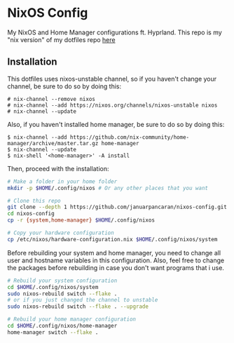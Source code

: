 # NixOS Config

My NixOS and Home Manager configurations ft. Hyprland. This repo is my "nix version" of my dotfiles repo [here](https://github.com/januarpancaran/dotfiles)

## Installation

This dotfiles uses nixos-unstable channel, so if you haven't change your channel, be sure to do so by doing this:

```shellSession
# nix-channel --remove nixos
# nix-channel --add https://nixos.org/channels/nixos-unstable nixos
# nix-channel --update
```

Also, if you haven't installed home manager, be sure to do so by doing this:

```shellSession
$ nix-channel --add https://github.com/nix-community/home-manager/archive/master.tar.gz home-manager
$ nix-channel --update
$ nix-shell '<home-manager>' -A install
```

Then, proceed with the installation:

```bash
# Make a folder in your home folder
mkdir -p $HOME/.config/nixos # Or any other places that you want

# Clone this repo
git clone --depth 1 https://github.com/januarpancaran/nixos-config.git
cd nixos-config
cp -r {system,home-manager} $HOME/.config/nixos

# Copy your hardware configuration
cp /etc/nixos/hardware-configuration.nix $HOME/.config/nixos/system
```

Before rebuilding your system and home manager, you need to change all user and hostname variables in this configuration. Also, feel free to change the packages before rebuilding in case you don't want programs that i use.

```bash
# Rebuild your system configuration
cd $HOME/.config/nixos/system
sudo nixos-rebuild switch --flake .
# or if you just changed the channel to unstable
sudo nixos-rebuild switch --flake . --upgrade

# Rebuild your home manager configuration
cd $HOME/.config/nixos/home-manager
home-manager switch --flake .
```
